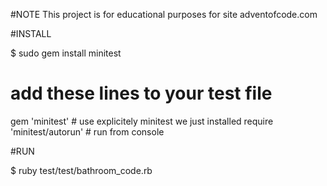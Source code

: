 #NOTE
This project is for educational purposes for site adventofcode.com

#INSTALL

$ sudo gem install minitest

# add these lines to your test file

gem 'minitest' # use explicitely minitest we just installed
require 'minitest/autorun' # run from console

#RUN

$ ruby test/test/bathroom_code.rb
